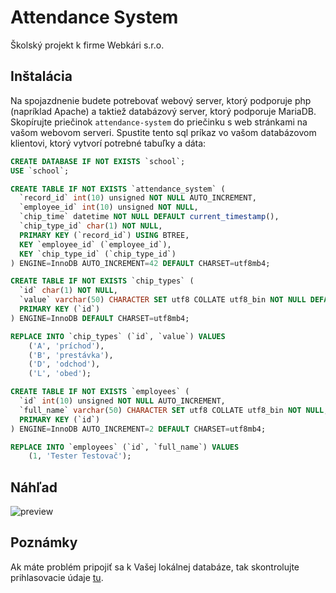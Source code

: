 # Attendance System
Školský projekt k firme Webkári s.r.o.

## Inštalácia
Na spojazdnenie budete potrebovať webový server, ktorý podporuje php (napríklad Apache) a taktiež databázový server, ktorý podporuje MariaDB.
Skopírujte priečinok `attendance-system` do priečinku s web stránkami na vašom webovom serveri.
Spustite tento sql príkaz vo vašom databázovom klientovi, ktorý vytvorí potrebné tabuľky a dáta:
```sql
CREATE DATABASE IF NOT EXISTS `school`;
USE `school`;

CREATE TABLE IF NOT EXISTS `attendance_system` (
  `record_id` int(10) unsigned NOT NULL AUTO_INCREMENT,
  `employee_id` int(10) unsigned NOT NULL,
  `chip_time` datetime NOT NULL DEFAULT current_timestamp(),
  `chip_type_id` char(1) NOT NULL,
  PRIMARY KEY (`record_id`) USING BTREE,
  KEY `employee_id` (`employee_id`),
  KEY `chip_type_id` (`chip_type_id`)
) ENGINE=InnoDB AUTO_INCREMENT=42 DEFAULT CHARSET=utf8mb4;

CREATE TABLE IF NOT EXISTS `chip_types` (
  `id` char(1) NOT NULL,
  `value` varchar(50) CHARACTER SET utf8 COLLATE utf8_bin NOT NULL DEFAULT '',
  PRIMARY KEY (`id`)
) ENGINE=InnoDB DEFAULT CHARSET=utf8mb4;

REPLACE INTO `chip_types` (`id`, `value`) VALUES
	('A', 'príchod'),
	('B', 'prestávka'),
	('D', 'odchod'),
	('L', 'obed');

CREATE TABLE IF NOT EXISTS `employees` (
  `id` int(10) unsigned NOT NULL AUTO_INCREMENT,
  `full_name` varchar(50) CHARACTER SET utf8 COLLATE utf8_bin NOT NULL,
  PRIMARY KEY (`id`)
) ENGINE=InnoDB AUTO_INCREMENT=2 DEFAULT CHARSET=utf8mb4;

REPLACE INTO `employees` (`id`, `full_name`) VALUES
	(1, 'Tester Testovač');
```

## Náhľad
![preview](https://user-images.githubusercontent.com/54020396/161595651-64e72b8a-1080-4c11-a96c-895d8c8d44f7.png)

## Poznámky
Ak máte problém pripojiť sa k Vašej lokálnej databáze, tak skontrolujte prihlasovacie údaje [tu](https://github.com/MattR-bpr/Attendance-System/blob/main/attendance-system/api/db.php#L9).

